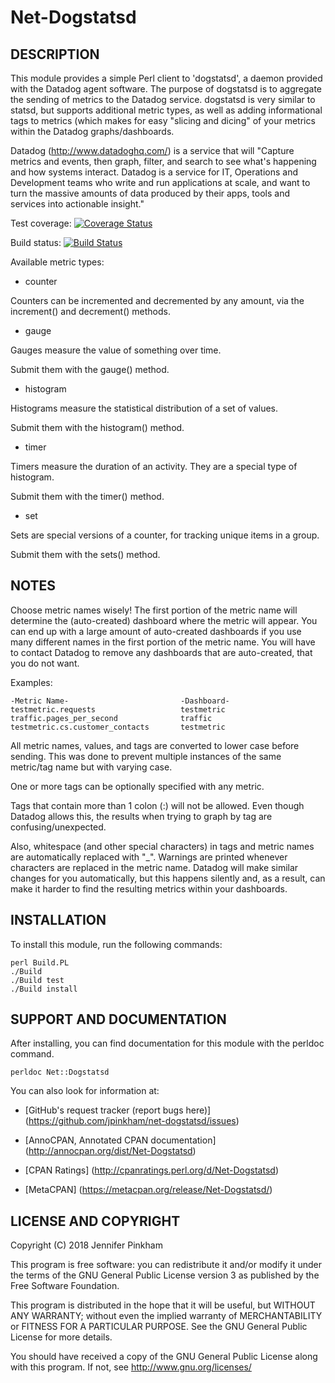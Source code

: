 Net-Dogstatsd
=============

DESCRIPTION
-----------
This module provides a simple Perl client to 'dogstatsd', a daemon provided with
the Datadog agent software. The purpose of dogstatsd is to aggregate the sending
of metrics to the Datadog service.  dogstatsd is very similar to statsd, but
supports additional metric types, as well as adding informational tags to
metrics (which makes for easy "slicing and dicing" of your metrics within the
Datadog graphs/dashboards.

Datadog (http://www.datadoghq.com/) is a service that will "Capture metrics and
events, then graph, filter, and search to see what's happening and how systems
interact. Datadog is a service for IT, Operations and Development teams who write
and run applications at scale, and want to turn the massive amounts of data
produced by their apps, tools and services into actionable insight."


Test coverage: [![Coverage Status](https://coveralls.io/repos/jpinkham/net-dogstatsd/badge.png?branch=master)](https://coveralls.io/r/jpinkham/net-dogstatsd?branch=master)

Build status:  [![Build Status](https://travis-ci.org/jpinkham/net-dogstatsd.png)](https://travis-ci.org/jpinkham/net-dogstatsd)



Available metric types:

 * counter

Counters can be incremented and decremented by any amount, via the increment()
and decrement() methods.

 * gauge

Gauges measure the value of something over time.

Submit them with the gauge() method.

 * histogram

Histograms measure the statistical distribution of a set of values.

Submit them with the histogram() method.

 * timer

Timers measure the duration of an activity. They are a special
type of histogram.

Submit them with the timer() method.

 * set

Sets are special versions of a counter, for tracking unique items in a group.

Submit them with the sets() method.


NOTES
-----
Choose metric names wisely! The first portion of the metric name will determine
the (auto-created) dashboard where the metric will appear. You can end up with
a large amount of auto-created dashboards if you use many different names in
the first portion of the metric name. You will have to contact Datadog to remove 
any dashboards that are auto-created, that you do not want.

Examples:

    -Metric Name-                         -Dashboard-
    testmetric.requests                   testmetric
    traffic.pages_per_second              traffic
    testmetric.cs.customer_contacts       testmetric


All metric names, values, and tags are converted to lower case before
sending. This was done to prevent multiple instances of the same metric/tag name
but with varying case. 

One or more tags can be optionally specified with any metric.

Tags that contain more than 1 colon (:) will not be allowed. Even though Datadog
allows this, the results when trying to graph by tag are confusing/unexpected.

Also, whitespace (and other special characters) in tags and metric names are
automatically replaced with "_". Warnings are printed whenever characters are
replaced in the metric name. Datadog will make similar changes for you
automatically, but this happens silently and, as a result, can make it harder to
find the resulting metrics within your dashboards.

INSTALLATION
------------

To install this module, run the following commands:

    perl Build.PL
    ./Build
    ./Build test
    ./Build install

SUPPORT AND DOCUMENTATION
-------------------------

After installing, you can find documentation for this module with the
perldoc command.

    perldoc Net::Dogstatsd

You can also look for information at:

 * [GitHub's request tracker (report bugs here)]
	(https://github.com/jpinkham/net-dogstatsd/issues)

 * [AnnoCPAN, Annotated CPAN documentation]
	(http://annocpan.org/dist/Net-Dogstatsd)

 * [CPAN Ratings]
	(http://cpanratings.perl.org/d/Net-Dogstatsd)

 * [MetaCPAN]
	(https://metacpan.org/release/Net-Dogstatsd/)


LICENSE AND COPYRIGHT
---------------------

Copyright (C) 2018 Jennifer Pinkham

This program is free software: you can redistribute it and/or modify it under
the terms of the GNU General Public License version 3 as published by the Free
Software Foundation.

This program is distributed in the hope that it will be useful, but WITHOUT ANY
WARRANTY; without even the implied warranty of MERCHANTABILITY or FITNESS FOR A
PARTICULAR PURPOSE. See the GNU General Public License for more details.

You should have received a copy of the GNU General Public License along with
this program. If not, see http://www.gnu.org/licenses/

